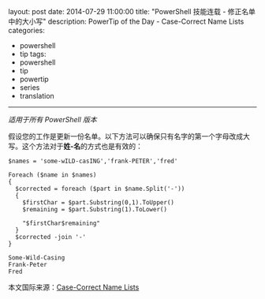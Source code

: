 ﻿layout: post
date: 2014-07-29 11:00:00
title: "PowerShell 技能连载 - 修正名单中的大小写"
description: PowerTip of the Day - Case-Correct Name Lists
categories:
- powershell
- tip
tags:
- powershell
- tip
- powertip
- series
- translation
---
_适用于所有 PowerShell 版本_

假设您的工作是更新一份名单。以下方法可以确保只有名字的第一个字母改成大写。这个方法对于**姓-名**的方式也是有效的：

    $names = 'some-wILD-casING','frank-PETER','fred'
    
    Foreach ($name in $names)
    {
      $corrected = foreach ($part in $name.Split('-'))
      {
        $firstChar = $part.Substring(0,1).ToUpper()
        $remaining = $part.Substring(1).ToLower()
        
        "$firstChar$remaining"
      }  
      $corrected -join '-'
    }
    
    Some-Wild-Casing
    Frank-Peter
    Fred

<!--more-->
本文国际来源：[Case-Correct Name Lists](http://powershell.com/cs/blogs/tips/archive/2014/07/29/case-correct-name-lists.aspx)
